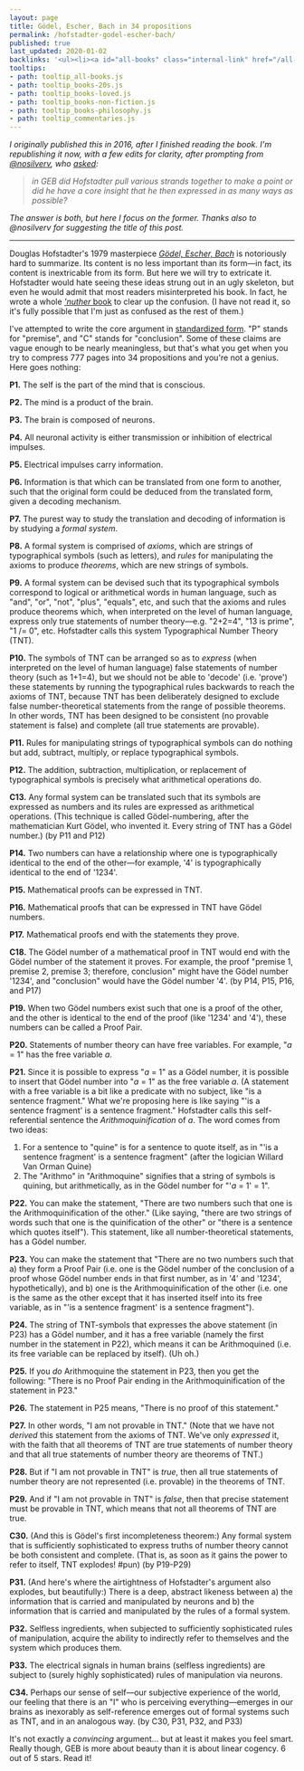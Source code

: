 ```yaml
---
layout: page
title: Gödel, Escher, Bach in 34 propositions
permalink: /hofstadter-godel-escher-bach/
published: true
last_updated: 2020-01-02
backlinks: '<ul><li><a id="all-books" class="internal-link" href="/all-books/">All books</a></li><li><a id="books-20s" class="internal-link" href="/books-20s/">20s</a></li><li><a id="books-loved" class="internal-link" href="/books-loved/">Loved</a></li><li><a id="books-non-fiction" class="internal-link" href="/books-non-fiction/">Non-Fiction</a></li><li><a id="books-philosophy" class="internal-link" href="/books-philosophy/">Philosophy</a></li><li><a id="commentaries" class="internal-link" href="/commentaries/">Commentaries</a></li></ul>'
tooltips: 
- path: tooltip_all-books.js
- path: tooltip_books-20s.js
- path: tooltip_books-loved.js
- path: tooltip_books-non-fiction.js
- path: tooltip_books-philosophy.js
- path: tooltip_commentaries.js
---
```


_I originally published this in 2016, after I finished reading the book. I'm republishing it now, with a few edits for clarity, after prompting from [@nosilverv](https://twitter.com/nosilverv), who [asked](https://twitter.com/nosilverv/status/1212716598236254212):_

>  _in GEB did Hofstadter pull various strands together to make a point or did he have a core insight that he then expressed in as many ways as possible?_

_The answer is both, but here I focus on the former. Thanks also to @nosilverv for suggesting the title of this post._

----

Douglas Hofstadter's 1979 masterpiece [*Gödel, Escher, Bach*](goodreads.com/book/show/24113.G_del_Escher_Bach) is notoriously hard to summarize. Its content is no less important than its form—in fact, its content is inextricable from its form. But here we will try to extricate it. Hofstadter would hate seeing these ideas strung out in an ugly skeleton, but even he would admit that most readers misinterpreted his book. In fact, he wrote a whole [_'nuther_ book](https://www.goodreads.com/book/show/123471.I_Am_a_Strange_Loop) to clear up the confusion. (I have not read it, so it's fully possible that I'm just as confused as the rest of them.)

I've attempted to write the core argument in [standardized form](https://www.futurelearn.com/courses/logical-and-critical-thinking/0/steps/9139). "P" stands for "premise", and "C" stands for "conclusion". Some of these claims are vague enough to be nearly meaningless, but that's what you get when you try to compress 777 pages into 34 propositions and you're not a genius. Here goes nothing:

**P1.** The self is the part of the mind that is conscious.

**P2.** The mind is a product of the brain.

**P3.** The brain is composed of neurons.

**P4.** All neuronal activity is either transmission or inhibition of electrical impulses.

**P5.** Electrical impulses carry information.

**P6.** Information is that which can be translated from one form to another, such that the original form could be deduced from the translated form, given a decoding mechanism.

**P7.** The purest way to study the translation and decoding of information is by studying a *formal system*.

**P8.** A formal system is comprised of *axioms*, which are strings of typographical symbols (such as letters), and *rules* for manipulating the axioms to produce *theorems*, which are new strings of symbols.

**P9.** A formal system can be devised such that its typographical symbols correspond to logical or arithmetical words in human language, such as "and", "or", "not", "plus", "equals", etc, and such that the axioms and rules produce theorems which, when interpreted on the level of human language, express only true statements of number theory—e.g. "2+2=4", "13 is prime", "1 /= 0", etc. Hofstadter calls this system Typographical Number Theory (TNT).

**P10.** The symbols of TNT can be arranged so as to *express* (when interpreted on the level of human language) false statements of number theory (such as 1+1=4), but we should not be able to 'decode' (i.e. 'prove') these statements by running the typographical rules backwards to reach the axioms of TNT, because TNT has been deliberately designed to exclude false number-theoretical statements from the range of possible theorems. In other words, TNT has been designed to be consistent (no provable statement is false) and complete (all true statements are provable).

**P11.** Rules for manipulating strings of typographical symbols can do nothing but add, subtract, multiply, or replace typographical symbols.

**P12.** The addition, subtraction, multiplication, or replacement of typographical symbols is precisely what arithmetical operations do.

**C13.** Any formal system can be translated such that its symbols are expressed as numbers and its rules are expressed as arithmetical operations. (This technique is called Gödel-numbering, after the mathematician Kurt Gödel, who invented it. Every string of TNT has a Gödel number.) (by P11 and P12)

**P14.** Two numbers can have a relationship where one is typographically identical to the end of the other—for example, '4' is typographically identical to the end of '1234'.

**P15.** Mathematical proofs can be expressed in TNT.

**P16.** Mathematical proofs that can be expressed in TNT have Gödel numbers.

**P17.** Mathematical proofs end with the statements they prove.

**C18.** The Gödel number of a mathematical proof in TNT would end with the Gödel number of the statement it proves. For example, the proof "premise 1, premise 2, premise 3; therefore, conclusion" might have the Gödel number '1234', and "conclusion" would have the Gödel number '4'. (by P14, P15, P16, and P17)

**P19.** When two Gödel numbers exist such that one is a proof of the other, and the other is identical to the end of the proof (like '1234' and '4'), these numbers can be called a Proof Pair.

**P20.** Statements of number theory can have free variables. For example, "*a* = 1" has the free variable *a*.

**P21.** Since it is possible to express "*a* = 1" as a Gödel number, it is possible to insert that Gödel number into "*a* = 1" as the free variable *a*. (A statement with a free variable is a bit like a predicate with no subject, like "is a sentence fragment." What we're proposing here is like saying "'is a sentence fragment' is a sentence fragment." Hofstadter calls this self-referential sentence the _Arithmoquinification_ of *a*. The word comes from two ideas:

1. For a sentence to "quine" is for a sentence to quote itself, as in "'is a sentence fragment' is a sentence fragment" (after the logician Willard Van Orman Quine)
2. The "Arithmo" in "Arithmoquine" signifies that a string of symbols is quining, but arithmetically, as in the Gödel number for "'*a* = 1' = 1".

**P22.** You can make the statement, "There are two numbers such that one is the Arithmoquinification of the other." (Like saying, "there are two strings of words such that one is the quinification of the other" or "there is a sentence which quotes itself"). This statement, like all number-theoretical statements, has a Gödel number.

**P23.** You can make the statement that "There are no two numbers such that a) they form a Proof Pair (i.e. one is the Gödel number of the conclusion of a proof whose Gödel number ends in that first number, as in '4' and '1234', hypothetically), and b) one is the Arithmoquinification of the other (i.e. one is the same as the other except that it has inserted itself into its free variable, as in "'is a sentence fragment' is a sentence fragment").

**P24.** The string of TNT-symbols that expresses the above statement (in P23) has a Gödel number, and it has a free variable (namely the first number in the statement in P22), which means it can be Arithmoquined (i.e. its free variable can be replaced by itself). (Uh oh.)

**P25.** If you *do* Arithmoquine the statement in P23, then you get the following: "There is no Proof Pair ending in the Arithmoquinification of the statement in P23."

**P26.** The statement in P25 means, "There is no proof of this statement."

**P27.** In other words, "I am not provable in TNT." (Note that we have not *derived* this statement from the axioms of TNT. We've only *expressed* it, with the faith that all theorems of TNT are true statements of number theory and that all true statements of number theory are theorems of TNT.)

**P28.** But if "I am not provable in TNT" is *true*, then all true statements of number theory are not represented (i.e. provable) in the theorems of TNT.

**P29.** And if "I am not provable in TNT" is *false*, then that precise statement must be provable in TNT, which means that not all theorems of TNT are true.

**C30.** (And this is Gödel's first incompleteness theorem:) Any formal system that is sufficiently sophisticated to express truths of number theory cannot be both consistent and complete. (That is, as soon as it gains the power to refer to itself, TNT explodes! #pun) (by P19-P29)

**P31.** (And here's where the airtightness of Hofstadter's argument also explodes, but beautifully:) There is a deep, abstract likeness between a) the information that is carried and manipulated by neurons and b) the information that is carried and manipulated by the rules of a formal system.

**P32.** Selfless ingredients, when subjected to sufficiently sophisticated rules of manipulation, acquire the ability to indirectly refer to themselves and the system which produces them.

**P33.** The electrical signals in human brains (selfless ingredients) are subject to (surely highly sophisticated) rules of manipulation via neurons.

**C34.** Perhaps our sense of self—our subjective experience of the world, our feeling that there is an "I" who is perceiving everything—emerges in our brains as inexorably as self-reference emerges out of formal systems such as TNT, and in an analogous way. (by C30, P31, P32, and P33)

It's not exactly a _convincing_ argument... but at least it makes you feel smart. Really though, GEB is more about beauty than it is about linear cogency. 6 out of 5 stars. Read it!